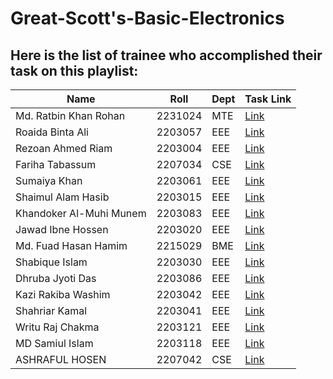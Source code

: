 # Great-Scott's-Basic-Electronics

## Here is the list of trainee who accomplished their task on this playlist:

| Name | Roll | Dept | Task Link |
|---------|---------|---------|---------|
| Md. Ratbin Khan Rohan |	2231024 |	MTE |	[Link](https://github.com/ratzz64/redesigned-invention/blob/main/Notes.pdf) |
| Roaida Binta Ali | 	2203057	 | EEE	 |  	[Link](https://github.com/roaida/Project-Note) |
| Rezoan Ahmed Riam | 	2203004 | 	EEE	 | 	[Link](https://github.com/Riam-22/Rezoan-Ahmed/blob/main/Electronic%20Basic%20pdf.pdf) |
| Fariha Tabassum	 | 2207034 | 	CSE	 | 	[Link](https://github.com/Fariha127/Electronic-Basics) |
| Sumaiya Khan | 	2203061 | 	EEE	 | 	[Link](https://github.com/Sumaiyakhan210/For-Hardwire-Engineering/blob/main/Electronic%20Basic%20Note.pdf) |
| Shaimul Alam Hasib | 	2203015 | 	EEE | 		[Link](https://drive.google.com/file/d/1RkZXzPRszNU6bEsamL3sv78YE7FV5r6r/view?usp=sharing) |
| Khandoker Al-Muhi Munem	 | 2203083 | 	EEE | 		[Link](https://github.com/Munem03/Great-Scott-Basic-electronic-engineering/blob/main/Electronics%20note.pdf) |
| Jawad Ibne Hossen	| 2203020	| EEE	|  [Link](https://github.com/CodeWithJawad-eee/GreatScott-Electronic/tree/main) |
| Md. Fuad Hasan Hamim	| 2215029	| BME	| [Link]( https://github.com/fuadhasanbme/Electronics) |
| Shabique Islam	| 2203030	| EEE	| [Link](https://github.com/shabique7/CV/blob/main/Notes%20on%20Electronic%20Basics.pdf)  |
| Dhruba Jyoti Das	| 2203086	| EEE	| [Link](https://github.com/djdas08/Electronic-Basics-by-Great-Scott)  |
| Kazi Rakiba Washim 	| 2203042	| EEE	|  [Link](https://github.com/Rakiba-02/-A-note-on-ELECTRONIC-BASICS-by-GreatScott-/blob/main/A_note_on_ELECTRONIC_BASICS_by_GreatScott!.pdf)  |
| Shahriar Kamal 	| 2203041	| EEE | 	 [Link](https://docs.google.com/document/d/1r69ORLAxLNrz2mZcJLr62adaowktnIMViCqUBr3Mh5I/edit?usp=sharing)  |
| Writu Raj Chakma	| 2203121	| EEE	|  [Link](https://github.com/Writuraj/electronicbasics)  |
| MD Samiul Islam	| 2203118	| EEE	| [Link]( https://github.com/sami-118/embeddedsystem.git)  |
| ASHRAFUL HOSEN	| 2207042	| CSE	|  [Link](https://github.com/AshrafulHosen/Course-on-Electronic-basics)  |
